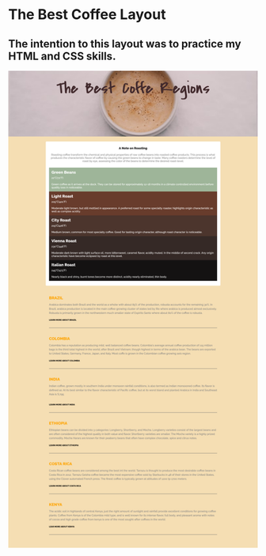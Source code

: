 # The Best Coffee Layout
## The intention to this layout was to practice my HTML and CSS skills.
![image info](./images/The%20Best%20Coffee%20-%20By%20Region.png) 